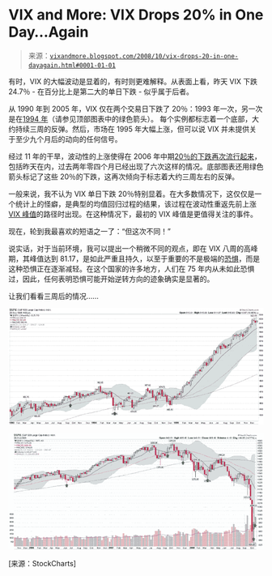 <!--yml

类别：未分类

日期：2024-05-18 18:19:53

-->

# VIX and More: VIX Drops 20% in One Day…Again

> 来源：[`vixandmore.blogspot.com/2008/10/vix-drops-20-in-one-dayagain.html#0001-01-01`](http://vixandmore.blogspot.com/2008/10/vix-drops-20-in-one-dayagain.html#0001-01-01)

有时，VIX 的大幅波动是显着的，有时则更难解释。从表面上看，昨天 VIX 下跌 24.7％ - 在百分比上是第二大的单日下跌 - 似乎属于后者。

从 1990 年到 2005 年，VIX 仅在两个交易日下跌了 20％：1993 年一次，另一次是在[1994 年](http://vixandmore.blogspot.com/search/label/1994)（请参见顶部图表中的绿色箭头）。 每个实例都标志着一个底部，大约持续三周的反弹。然后，市场在 1995 年大幅上涨，但可以说 VIX 并未提供关于至少九个月后的动向的任何信号。

经过 11 年的干旱，波动性的上涨使得在 2006 年中期[20％的下跌再次流行起来](http://vixandmore.blogspot.com/2008/10/yesterdays-vix-drop-is-fifth-largest.html)，包括昨天在内，过去两年零四个月已经出现了六次这样的情况。底部图表还用绿色箭头标记了这些 20％的下跌，这再次倾向于标志着大约三周左右的反弹。

一般来说，我不认为 VIX 单日下跌 20％特别显着。在大多数情况下，这仅仅是一个统计上的怪癖，是典型的均值回归过程的结果，该过程在波动性重返先前上涨[VIX 峰值](http://vixandmore.blogspot.com/search/label/VIX%20spikes)的路径时出现。在这种情况下，最初的 VIX 峰值是更值得关注的事件。

现在，轮到我最喜欢的短语之一了：“但这次不同！”

说实话，对于当前环境，我可以提出一个稍微不同的观点，即在 VIX 八周的高峰期，其峰值达到 81.17，是如此严重且持久，以至于重要的不是极端的[恐惧](http://vixandmore.blogspot.com/search/label/fear)，而是这种恐惧正在逐渐减轻。在这个国家的许多地方，人们在 75 年内从未如此恐惧过，因此，任何表明恐惧可能开始逆转方向的迹象确实是显著的。

让我们看看三周后的情况……

![](img/84882664b37a4745de9e05a72e03f646.png)

![](img/27512b382e9a44725df2cb1866ed0307.png)

[来源：StockCharts]

